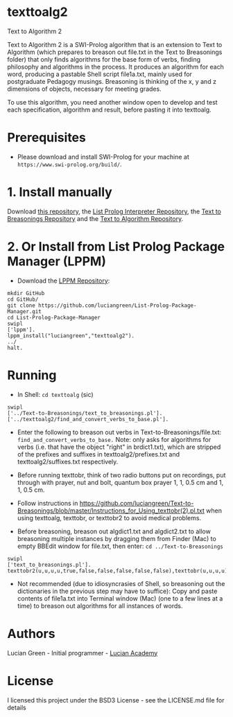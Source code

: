 # texttoalg2
Text to Algorithm 2

Text to Algorithm 2 is a SWI-Prolog algorithm that is an extension to Text to Algorithm (which prepares to breason out file.txt in the Text to Breasonings folder) that only finds algorithms for the base form of verbs, finding philosophy and algorithms in the process.  It produces an algorithm for each word, producing a pastable Shell script file1a.txt, mainly used for postgraduate Pedagogy musings.  Breasoning is thinking of the x, y and z dimensions of objects, necessary for meeting grades.

To use this algorithm, you need another window open to develop and test each specification, algorithm and result, before pasting it into texttoalg.

# Prerequisites

* Please download and install SWI-Prolog for your machine at `https://www.swi-prolog.org/build/`.

# 1. Install manually

Download <a href="http://github.com/luciangreen/texttoalg2/">this repository</a>, the <a href="https://github.com/luciangreen/listprologinterpreter">List Prolog Interpreter Repository</a>, the <a href="https://github.com/luciangreen/Text-to-Breasonings">Text to Breasonings Repository</a> and the <a href="https://github.com/luciangreen/texttoalg">Text to Algorithm Repository</a>.

# 2. Or Install from List Prolog Package Manager (LPPM)

* Download the <a href="https://github.com/luciangreen/List-Prolog-Package-Manager">LPPM Repository</a>:

```
mkdir GitHub
cd GitHub/
git clone https://github.com/luciangreen/List-Prolog-Package-Manager.git
cd List-Prolog-Package-Manager
swipl
['lppm'].
lppm_install("luciangreen","texttoalg2").
../
halt.
```

# Running

* In Shell:
`cd texttoalg` (sic)
```
swipl
['../Text-to-Breasonings/text_to_breasonings.pl'].
['../texttoalg2/find_and_convert_verbs_to_base.pl'].
```

* Enter the following to breason out verbs in Text-to-Breasonings/file.txt:
`find_and_convert_verbs_to_base.`
Note: only asks for algorithms for verbs (i.e. that have the object "right" in brdict1.txt), which are stripped of the prefixes and suffixes in texttoalg2/prefixes.txt and texttoalg2/suffixes.txt respectively.


* Before running texttobr, think of two radio buttons put on recordings, put through with prayer, nut and bolt, quantum box prayer 1, 1, 0.5 cm and 1, 1, 0.5 cm.

* Follow instructions in https://github.com/luciangreen/Text-to-Breasonings/blob/master/Instructions_for_Using_texttobr(2).pl.txt when using texttoalg, texttobr, or texttobr2 to avoid medical problems.

* Before breasoning, breason out algdict1.txt and algdict2.txt to allow breasoning multiple instances by dragging them from Finder (Mac) to empty BBEdit window for file.txt, then enter:
`cd ../Text-to-Breasonings`
```
swipl
['text_to_breasonings.pl'].
texttobr2(u,u,u,u,true,false,false,false,false,false),texttobr(u,u,u,u).
```
* Not recommended (due to idiosyncrasies of Shell, so breasoning out the dictionaries in the previous step may have to suffice): Copy and paste contents of file1a.txt into Terminal window (Mac) (one to a few lines at a time) to breason out algorithms for all instances of words.

# Authors

Lucian Green - Initial programmer - <a href="https://www.lucianacademy.com/">Lucian Academy</a>

# License

I licensed this project under the BSD3 License - see the LICENSE.md file for details
